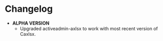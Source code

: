 # Changelog

- **ALPHA VERSION**
  - Upgraded activeadmin-axlsx to work with most recent version of Caxlsx.